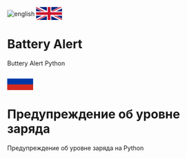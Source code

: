 <img height="600em" src="https://play-lh.googleusercontent.com/ZPwgzgpUiSFNA5kukYecdwJvW2kaR2CwDwX_SSuKmkP6gQ23qNgIT89hPb9eTELO7Ho" alt="english" align = "center"/>

<img height="30em" src="https://raw.githubusercontent.com/anki-geo/ultimate-geography/a44a569a922e1d241517113e2917736af808eed7/src/media/flags/ug-flag-united_kingdom.svg" alt="english" align = "center"/>

# Battery Alert
Buttery Alert Python
 
<img height="40em" src="https://raw.githubusercontent.com/anki-geo/ultimate-geography/a44a569a922e1d241517113e2917736af808eed7/src/media/flags/ug-flag-russia.svg" alt="russian" align = "center"/>

# Предупреждение об уровне заряда
Предупреждение об уровне заряда на Python
